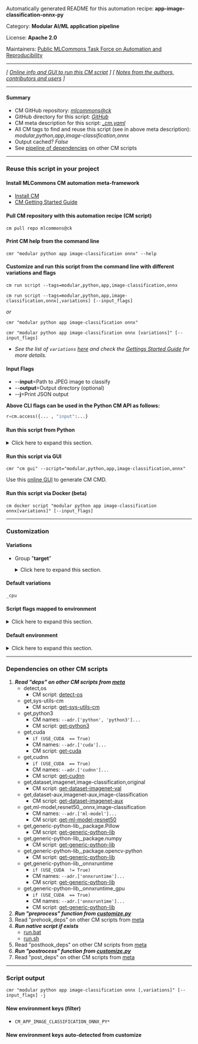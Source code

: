Automatically generated README for this automation recipe: **app-image-classification-onnx-py**

Category: **Modular AI/ML application pipeline**

License: **Apache 2.0**

Maintainers: [Public MLCommons Task Force on Automation and Reproducibility](https://github.com/mlcommons/ck/blob/master/docs/taskforce.md)

---
*[ [Online info and GUI to run this CM script](https://access.cknowledge.org/playground/?action=scripts&name=app-image-classification-onnx-py,3d5e908e472b417e) ] [ [Notes from the authors, contributors and users](README-extra.md) ]*

---
#### Summary

* CM GitHub repository: *[mlcommons@ck](https://github.com/mlcommons/ck/tree/dev/cm-mlops)*
* GitHub directory for this script: *[GitHub](https://github.com/mlcommons/ck/tree/dev/cm-mlops/script/app-image-classification-onnx-py)*
* CM meta description for this script: *[_cm.yaml](_cm.yaml)*
* All CM tags to find and reuse this script (see in above meta description): *modular,python,app,image-classification,onnx*
* Output cached? *False*
* See [pipeline of dependencies](#dependencies-on-other-cm-scripts) on other CM scripts


---
### Reuse this script in your project

#### Install MLCommons CM automation meta-framework

* [Install CM](https://access.cknowledge.org/playground/?action=install)
* [CM Getting Started Guide](https://github.com/mlcommons/ck/blob/master/docs/getting-started.md)

#### Pull CM repository with this automation recipe (CM script)

```cm pull repo mlcommons@ck```

#### Print CM help from the command line

````cmr "modular python app image-classification onnx" --help````

#### Customize and run this script from the command line with different variations and flags

`cm run script --tags=modular,python,app,image-classification,onnx`

`cm run script --tags=modular,python,app,image-classification,onnx[,variations] [--input_flags]`

*or*

`cmr "modular python app image-classification onnx"`

`cmr "modular python app image-classification onnx [variations]" [--input_flags]`


* *See the list of `variations` [here](#variations) and check the [Gettings Started Guide](https://github.com/mlcommons/ck/blob/dev/docs/getting-started.md) for more details.*


#### Input Flags

* --**input**=Path to JPEG image to classify
* --**output**=Output directory (optional)
* --**j**=Print JSON output

**Above CLI flags can be used in the Python CM API as follows:**

```python
r=cm.access({... , "input":...}
```
#### Run this script from Python

<details>
<summary>Click here to expand this section.</summary>

```python

import cmind

r = cmind.access({'action':'run'
                  'automation':'script',
                  'tags':'modular,python,app,image-classification,onnx'
                  'out':'con',
                  ...
                  (other input keys for this script)
                  ...
                 })

if r['return']>0:
    print (r['error'])

```

</details>


#### Run this script via GUI

```cmr "cm gui" --script="modular,python,app,image-classification,onnx"```

Use this [online GUI](https://cKnowledge.org/cm-gui/?tags=modular,python,app,image-classification,onnx) to generate CM CMD.

#### Run this script via Docker (beta)

`cm docker script "modular python app image-classification onnx[variations]" [--input_flags]`

___
### Customization


#### Variations

  * Group "**target**"
    <details>
    <summary>Click here to expand this section.</summary>

    * **`_cpu`** (default)
      - Environment variables:
        - *USE_CPU*: `True`
      - Workflow:
    * `_cuda`
      - Environment variables:
        - *USE_CUDA*: `True`
      - Workflow:

    </details>


#### Default variations

`_cpu`

#### Script flags mapped to environment
<details>
<summary>Click here to expand this section.</summary>

* `--input=value`  &rarr;  `CM_IMAGE=value`
* `--output=value`  &rarr;  `CM_APP_IMAGE_CLASSIFICATION_ONNX_PY_OUTPUT=value`

**Above CLI flags can be used in the Python CM API as follows:**

```python
r=cm.access({... , "input":...}
```

</details>

#### Default environment

<details>
<summary>Click here to expand this section.</summary>

These keys can be updated via `--env.KEY=VALUE` or `env` dictionary in `@input.json` or using script flags.

* CM_BATCH_COUNT: `1`
* CM_BATCH_SIZE: `1`

</details>

___
### Dependencies on other CM scripts


  1. ***Read "deps" on other CM scripts from [meta](https://github.com/mlcommons/ck/tree/dev/cm-mlops/script/app-image-classification-onnx-py/_cm.yaml)***
     * detect,os
       - CM script: [detect-os](https://github.com/mlcommons/ck/tree/master/cm-mlops/script/detect-os)
     * get,sys-utils-cm
       - CM script: [get-sys-utils-cm](https://github.com/mlcommons/ck/tree/master/cm-mlops/script/get-sys-utils-cm)
     * get,python3
       * CM names: `--adr.['python', 'python3']...`
       - CM script: [get-python3](https://github.com/mlcommons/ck/tree/master/cm-mlops/script/get-python3)
     * get,cuda
       * `if (USE_CUDA  == True)`
       * CM names: `--adr.['cuda']...`
       - CM script: [get-cuda](https://github.com/mlcommons/ck/tree/master/cm-mlops/script/get-cuda)
     * get,cudnn
       * `if (USE_CUDA  == True)`
       * CM names: `--adr.['cudnn']...`
       - CM script: [get-cudnn](https://github.com/mlcommons/ck/tree/master/cm-mlops/script/get-cudnn)
     * get,dataset,imagenet,image-classification,original
       - CM script: [get-dataset-imagenet-val](https://github.com/mlcommons/ck/tree/master/cm-mlops/script/get-dataset-imagenet-val)
     * get,dataset-aux,imagenet-aux,image-classification
       - CM script: [get-dataset-imagenet-aux](https://github.com/mlcommons/ck/tree/master/cm-mlops/script/get-dataset-imagenet-aux)
     * get,ml-model,resnet50,_onnx,image-classification
       * CM names: `--adr.['ml-model']...`
       - CM script: [get-ml-model-resnet50](https://github.com/mlcommons/ck/tree/master/cm-mlops/script/get-ml-model-resnet50)
     * get,generic-python-lib,_package.Pillow
       - CM script: [get-generic-python-lib](https://github.com/mlcommons/ck/tree/master/cm-mlops/script/get-generic-python-lib)
     * get,generic-python-lib,_package.numpy
       - CM script: [get-generic-python-lib](https://github.com/mlcommons/ck/tree/master/cm-mlops/script/get-generic-python-lib)
     * get,generic-python-lib,_package.opencv-python
       - CM script: [get-generic-python-lib](https://github.com/mlcommons/ck/tree/master/cm-mlops/script/get-generic-python-lib)
     * get,generic-python-lib,_onnxruntime
       * `if (USE_CUDA  != True)`
       * CM names: `--adr.['onnxruntime']...`
       - CM script: [get-generic-python-lib](https://github.com/mlcommons/ck/tree/master/cm-mlops/script/get-generic-python-lib)
     * get,generic-python-lib,_onnxruntime_gpu
       * `if (USE_CUDA  == True)`
       * CM names: `--adr.['onnxruntime']...`
       - CM script: [get-generic-python-lib](https://github.com/mlcommons/ck/tree/master/cm-mlops/script/get-generic-python-lib)
  1. ***Run "preprocess" function from [customize.py](https://github.com/mlcommons/ck/tree/dev/cm-mlops/script/app-image-classification-onnx-py/customize.py)***
  1. Read "prehook_deps" on other CM scripts from [meta](https://github.com/mlcommons/ck/tree/dev/cm-mlops/script/app-image-classification-onnx-py/_cm.yaml)
  1. ***Run native script if exists***
     * [run.bat](https://github.com/mlcommons/ck/tree/dev/cm-mlops/script/app-image-classification-onnx-py/run.bat)
     * [run.sh](https://github.com/mlcommons/ck/tree/dev/cm-mlops/script/app-image-classification-onnx-py/run.sh)
  1. Read "posthook_deps" on other CM scripts from [meta](https://github.com/mlcommons/ck/tree/dev/cm-mlops/script/app-image-classification-onnx-py/_cm.yaml)
  1. ***Run "postrocess" function from [customize.py](https://github.com/mlcommons/ck/tree/dev/cm-mlops/script/app-image-classification-onnx-py/customize.py)***
  1. Read "post_deps" on other CM scripts from [meta](https://github.com/mlcommons/ck/tree/dev/cm-mlops/script/app-image-classification-onnx-py/_cm.yaml)

___
### Script output
`cmr "modular python app image-classification onnx [,variations]" [--input_flags] -j`
#### New environment keys (filter)

* `CM_APP_IMAGE_CLASSIFICATION_ONNX_PY*`
#### New environment keys auto-detected from customize
